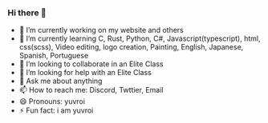 ### Hi there 👋

- 🔭 I’m currently working on my website and others
- 🌱 I’m currently learning C, Rust, Python, C#, Javascript(typescript), html, css(scss), Video editing, logo creation, Painting, English, Japanese, Spanish, Portuguese
- 👯 I’m looking to collaborate in an Elite Class
- 🤔 I’m looking for help with an Elite Class
- 💬 Ask me about anything
- 📫 How to reach me: Discord, Twttier, Email
- 😄 Pronouns: yuvroi
- ⚡ Fun fact: i am yuvroi

